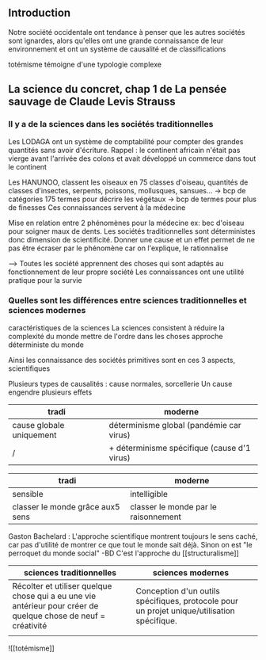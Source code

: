 ## Introduction
Notre société occidentale ont tendance à penser que les autres sociétés sont ignardes, alors qu'elles ont une grande connaissance de leur environnement et ont un système de causalité et de classifications

totémisme témoigne d'une typologie complexe

## La science du concret, chap 1 de La pensée sauvage de Claude Levis Strauss
### Il y a de la sciences dans les sociétés traditionnelles
Les LODAGA ont un système de comptabilité pour compter des grandes quantités sans avoir d'écriture. Rappel : le continent africain n'était pas vierge avant l'arrivée des colons et avait développé un commerce dans tout le continent

Les HANUNOO, classent les oiseaux en 75 classes d'oiseau, quantités de classes d'insectes, serpents, poissons, mollusques, sansues... -> bcp de catégories
175 termes pour décrire les végétaux -> bcp de termes pour plus de finesses
Ces connaissances servent à la médecine

Mise en relation entre 2 phénomènes pour la médecine ex: bec d'oiseau pour soigner maux de dents. Les sociétés traditionnelles sont déterministes donc dimension de scientificité. Donner une cause et un effet permet de ne pas être écraser par le phénomène car on l'explique, le rationnalise

--> Toutes les société apprennent des choses qui sont adaptés au fonctionnement de leur propre société
Les connaissances ont une utilité pratique pour la survie

### Quelles sont les différences entre sciences traditionnelles et sciences modernes
caractéristiques de la sciences
La sciences consistent à réduire la complexité du monde
mettre de l'ordre dans les choses
approche déterministe du monde

Ainsi les connaissance des sociétés primitives sont en ces 3 aspects, scientifiques

Plusieurs types de causalités : cause normales, sorcellerie
Un cause engendre plusieurs effets 
 
| tradi                    | moderne                                  |
| ------------------------ | ---------------------------------------- |
| cause globale uniquement | déterminisme global (pandémie car virus) |
| /                        | + déterminisme spécifique (cause d'1 virus)                                         |

| tradi                            | moderne      |
| -------------------------------- | ------------ |
| sensible                         | intelligible |
| classer le monde grâce aux5 sens | classer le monde par le raisonnement |

Gaston Bachelard : L'approche scientifique montrent toujours le sens caché, car pas d'utilité de montrer ce que tout le monde sait déjà. Sinon on est "le perroquet du monde social" -BD
C'est l'approche du [[structuralisme]]

| sciences traditionnelles | sciences modernes |  |
| ---- | ---- | ---- |
| Récolter et utiliser quelque chose qui a eu une vie antérieur pour créer de quelque chose de neuf = créativité | Conception d'un outils spécifiques, protocole pour un projet unique/utilisation spécifique. |  |
|  |  |  |

![[totémisme]]
